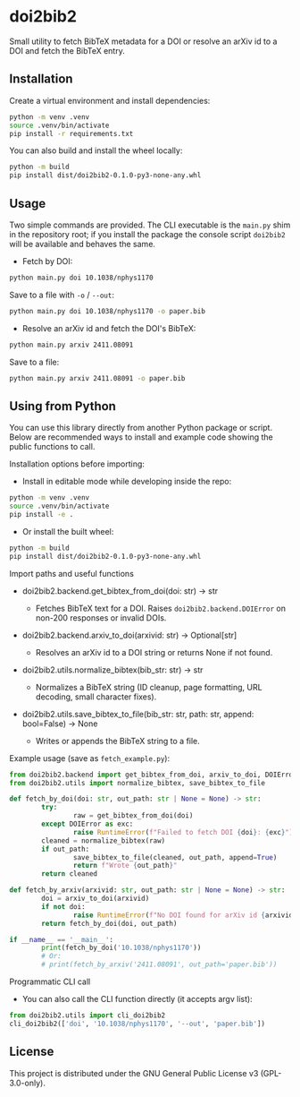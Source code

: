 # doi2bib2

Small utility to fetch BibTeX metadata for a DOI or resolve an arXiv id to a DOI
and fetch the BibTeX entry.

## Installation

Create a virtual environment and install dependencies:

```bash
python -m venv .venv
source .venv/bin/activate
pip install -r requirements.txt
```

You can also build and install the wheel locally:

```bash
python -m build
pip install dist/doi2bib2-0.1.0-py3-none-any.whl
```

## Usage

Two simple commands are provided. The CLI executable is the `main.py` shim in the
repository root; if you install the package the console script `doi2bib2` will be
available and behaves the same.

- Fetch by DOI:

```bash
python main.py doi 10.1038/nphys1170
```

Save to a file with `-o` / `--out`:

```bash
python main.py doi 10.1038/nphys1170 -o paper.bib
```

- Resolve an arXiv id and fetch the DOI's BibTeX:

```bash
python main.py arxiv 2411.08091
```

Save to a file:

```bash
python main.py arxiv 2411.08091 -o paper.bib
```

## Using from Python

You can use this library directly from another Python package or script. Below are recommended ways to install and example code showing the public functions to call.

Installation options before importing:

- Install in editable mode while developing inside the repo:

```bash
python -m venv .venv
source .venv/bin/activate
pip install -e .
```

- Or install the built wheel:

```bash
python -m build
pip install dist/doi2bib2-0.1.0-py3-none-any.whl
```

Import paths and useful functions
- doi2bib2.backend.get_bibtex_from_doi(doi: str) -> str
	- Fetches BibTeX text for a DOI. Raises `doi2bib2.backend.DOIError` on non-200 responses or invalid DOIs.

- doi2bib2.backend.arxiv_to_doi(arxivid: str) -> Optional[str]
	- Resolves an arXiv id to a DOI string or returns None if not found.

- doi2bib2.utils.normalize_bibtex(bib_str: str) -> str
	- Normalizes a BibTeX string (ID cleanup, page formatting, URL decoding, small character fixes).

- doi2bib2.utils.save_bibtex_to_file(bib_str: str, path: str, append: bool=False) -> None
	- Writes or appends the BibTeX string to a file.

Example usage (save as `fetch_example.py`):

```python
from doi2bib2.backend import get_bibtex_from_doi, arxiv_to_doi, DOIError
from doi2bib2.utils import normalize_bibtex, save_bibtex_to_file

def fetch_by_doi(doi: str, out_path: str | None = None) -> str:
		try:
				raw = get_bibtex_from_doi(doi)
		except DOIError as exc:
				raise RuntimeError(f"Failed to fetch DOI {doi}: {exc}") from exc
		cleaned = normalize_bibtex(raw)
		if out_path:
				save_bibtex_to_file(cleaned, out_path, append=True)
				return f"Wrote {out_path}"
		return cleaned

def fetch_by_arxiv(arxivid: str, out_path: str | None = None) -> str:
		doi = arxiv_to_doi(arxivid)
		if not doi:
				raise RuntimeError(f"No DOI found for arXiv id {arxivid}")
		return fetch_by_doi(doi, out_path)

if __name__ == '__main__':
		print(fetch_by_doi('10.1038/nphys1170'))
		# Or:
		# print(fetch_by_arxiv('2411.08091', out_path='paper.bib'))
```

Programmatic CLI call
- You can also call the CLI function directly (it accepts argv list):

```python
from doi2bib2.utils import cli_doi2bib2
cli_doi2bib2(['doi', '10.1038/nphys1170', '--out', 'paper.bib'])
```

License
-------
This project is distributed under the GNU General Public License v3 (GPL-3.0-only).
